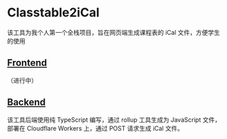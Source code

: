 # Classtable2iCal

该工具为我个人第一个全栈项目，旨在网页端生成课程表的 iCal 文件，方便学生的使用

## [Frontend](https://github.com/Magic-Xin/Classtable2iCal/tree/main/frontend)

（进行中）

## [Backend](https://github.com/Magic-Xin/Classtable2iCal/tree/main/backend)

该工具后端使用纯 TypeScript 编写，通过 rollup 工具生成为 JavaScript 文件，部署在 Cloudflare Workers 上，通过 POST 请求生成 iCal 文件。
